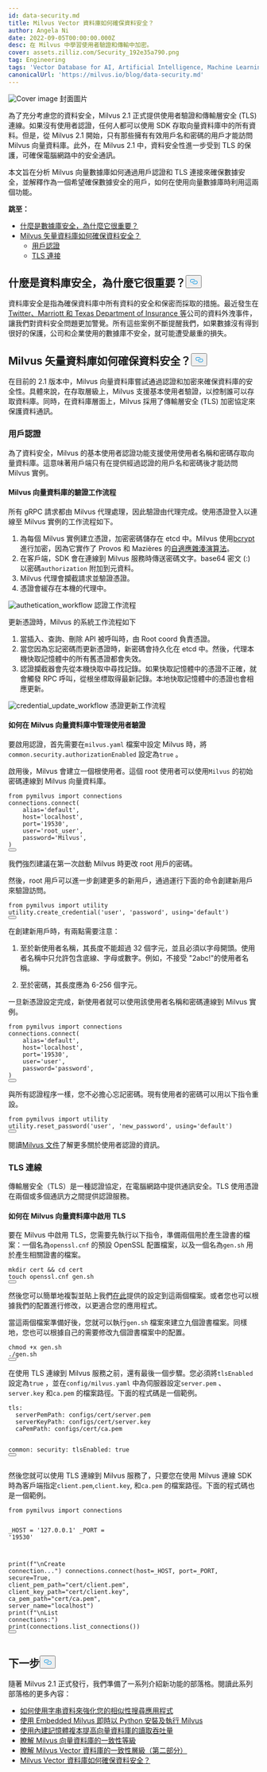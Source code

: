 ```yaml
---
id: data-security.md
title: Milvus Vector 資料庫如何確保資料安全？
author: Angela Ni
date: 2022-09-05T00:00:00.000Z
desc: 在 Milvus 中學習使用者驗證和傳輸中加密。
cover: assets.zilliz.com/Security_192e35a790.png
tag: Engineering
tags: 'Vector Database for AI, Artificial Intelligence, Machine Learning'
canonicalUrl: 'https://milvus.io/blog/data-security.md'
---
```

<p>
  
   <span class="img-wrapper"> <img translate="no" src="https://assets.zilliz.com/Security_192e35a790.png" alt="Cover image" class="doc-image" id="cover-image" />
   </span> <span class="img-wrapper"> <span>封面圖片</span> </span></p>
<p>為了充分考慮您的資料安全，Milvus 2.1 正式提供使用者驗證和傳輸層安全 (TLS) 連線。如果沒有使用者認證，任何人都可以使用 SDK 存取向量資料庫中的所有資料。但是，從 Milvus 2.1 開始，只有那些擁有有效用戶名和密碼的用戶才能訪問 Milvus 向量資料庫。此外，在 Milvus 2.1 中，資料安全性進一步受到 TLS 的保護，可確保電腦網路中的安全通訊。</p>
<p>本文旨在分析 Milvus 向量數據庫如何通過用戶認證和 TLS 連接來確保數據安全，並解釋作為一個希望確保數據安全的用戶，如何在使用向量數據庫時利用這兩個功能。</p>
<p><strong>跳至：</strong></p>
<ul>
<li><a href="#What-is-database-security-and-why-is-it-important">什麼是數據庫安全，為什麼它很重要？</a></li>
<li><a href="#How-does-the-Milvus-vector-database-ensure-data-security">Milvus 矢量資料庫如何確保資料安全？</a><ul>
<li><a href="#User-authentication">用戶認證</a></li>
<li><a href="#TLS-connection">TLS 連接</a></li>
</ul></li>
</ul>
<h2 id="What-is-database-security-and-why-is-it-important" class="common-anchor-header">什麼是資料庫安全，為什麼它很重要？<button data-href="#What-is-database-security-and-why-is-it-important" class="anchor-icon" translate="no">
      <svg translate="no"
        aria-hidden="true"
        focusable="false"
        height="20"
        version="1.1"
        viewBox="0 0 16 16"
        width="16"
      >
        <path
          fill="#0092E4"
          fill-rule="evenodd"
          d="M4 9h1v1H4c-1.5 0-3-1.69-3-3.5S2.55 3 4 3h4c1.45 0 3 1.69 3 3.5 0 1.41-.91 2.72-2 3.25V8.59c.58-.45 1-1.27 1-2.09C10 5.22 8.98 4 8 4H4c-.98 0-2 1.22-2 2.5S3 9 4 9zm9-3h-1v1h1c1 0 2 1.22 2 2.5S13.98 12 13 12H9c-.98 0-2-1.22-2-2.5 0-.83.42-1.64 1-2.09V6.25c-1.09.53-2 1.84-2 3.25C6 11.31 7.55 13 9 13h4c1.45 0 3-1.69 3-3.5S14.5 6 13 6z"
        ></path>
      </svg>
    </button></h2><p>資料庫安全是指為確保資料庫中所有資料的安全和保密而採取的措施。最近發生在<a href="https://firewalltimes.com/recent-data-breaches/">Twitter、Marriott 和 Texas Department of Insurance 等</a>公司的資料外洩事件，讓我們對資料安全問題更加警覺。所有這些案例不斷提醒我們，如果數據沒有得到很好的保護，公司和企業使用的數據庫不安全，就可能遭受嚴重的損失。</p>
<h2 id="How-does-the-Milvus-vector-database-ensure-data-security" class="common-anchor-header">Milvus 矢量資料庫如何確保資料安全？<button data-href="#How-does-the-Milvus-vector-database-ensure-data-security" class="anchor-icon" translate="no">
      <svg translate="no"
        aria-hidden="true"
        focusable="false"
        height="20"
        version="1.1"
        viewBox="0 0 16 16"
        width="16"
      >
        <path
          fill="#0092E4"
          fill-rule="evenodd"
          d="M4 9h1v1H4c-1.5 0-3-1.69-3-3.5S2.55 3 4 3h4c1.45 0 3 1.69 3 3.5 0 1.41-.91 2.72-2 3.25V8.59c.58-.45 1-1.27 1-2.09C10 5.22 8.98 4 8 4H4c-.98 0-2 1.22-2 2.5S3 9 4 9zm9-3h-1v1h1c1 0 2 1.22 2 2.5S13.98 12 13 12H9c-.98 0-2-1.22-2-2.5 0-.83.42-1.64 1-2.09V6.25c-1.09.53-2 1.84-2 3.25C6 11.31 7.55 13 9 13h4c1.45 0 3-1.69 3-3.5S14.5 6 13 6z"
        ></path>
      </svg>
    </button></h2><p>在目前的 2.1 版本中，Milvus 向量資料庫嘗試通過認證和加密來確保資料庫的安全性。具體來說，在存取層級上，Milvus 支援基本使用者驗證，以控制誰可以存取資料庫。同時，在資料庫層面上，Milvus 採用了傳輸層安全 (TLS) 加密協定來保護資料通訊。</p>
<h3 id="User-authentication" class="common-anchor-header">用戶認證</h3><p>為了資料安全，Milvus 的基本使用者認證功能支援使用使用者名稱和密碼存取向量資料庫。這意味著用戶端只有在提供經過認證的用戶名和密碼後才能訪問 Milvus 實例。</p>
<h4 id="The-authentication-workflow-in-the-Milvus-vector-database" class="common-anchor-header">Milvus 向量資料庫的驗證工作流程</h4><p>所有 gRPC 請求都由 Milvus 代理處理，因此驗證由代理完成。使用憑證登入以連線至 Milvus 實例的工作流程如下。</p>
<ol>
<li>為每個 Milvus 實例建立憑證，加密密碼儲存在 etcd 中。Milvus 使用<a href="https://golang.org/x/crypto/bcrypt">bcrypt</a>進行加密，因為它實作了 Provos 和 Mazières 的<a href="http://www.usenix.org/event/usenix99/provos/provos.pdf">自適應雜湊演算法</a>。</li>
<li>在客戶端，SDK 會在連線到 Milvus 服務時傳送密碼文字。base64 密文 (<username>:<password>) 以密碼<code translate="no">authorization</code> 附加到元資料。</li>
<li>Milvus 代理會攔截請求並驗證憑證。</li>
<li>憑證會緩存在本機的代理中。</li>
</ol>
<p>
  
   <span class="img-wrapper"> <img translate="no" src="https://assets.zilliz.com/1280_X1280_021e90e3c8.jpeg" alt="authetication_workflow" class="doc-image" id="authetication_workflow" />
   </span> <span class="img-wrapper"> <span>認證工作流程</span> </span></p>
<p>更新憑證時，Milvus 的系統工作流程如下</p>
<ol>
<li>當插入、查詢、刪除 API 被呼叫時，由 Root coord 負責憑證。</li>
<li>當您因為忘記密碼而更新憑證時，新密碼會持久化在 etcd 中。然後，代理本機快取記憶體中的所有舊憑證都會失效。</li>
<li>認證攔截器會先從本機快取中尋找記錄。如果快取記憶體中的憑證不正確，就會觸發 RPC 呼叫，從根坐標取得最新記錄。本地快取記憶體中的憑證也會相應更新。</li>
</ol>
<p>
  
   <span class="img-wrapper"> <img translate="no" src="https://assets.zilliz.com/update_5af81a4173.jpeg" alt="credential_update_workflow" class="doc-image" id="credential_update_workflow" />
   </span> <span class="img-wrapper"> <span>憑證更新工作流程</span> </span></p>
<h4 id="How-to-manage-user-authentication-in-the-Milvus-vector-database" class="common-anchor-header">如何在 Milvus 向量資料庫中管理使用者驗證</h4><p>要啟用認證，首先需要在<code translate="no">milvus.yaml</code> 檔案中設定 Milvus 時，將<code translate="no">common.security.authorizationEnabled</code> 設定為<code translate="no">true</code> 。</p>
<p>啟用後，Milvus 會建立一個根使用者。這個 root 使用者可以使用<code translate="no">Milvus</code> 的初始密碼連線到 Milvus 向量資料庫。</p>
<pre><code translate="no"><span class="hljs-keyword">from</span> pymilvus <span class="hljs-keyword">import</span> connections
connections.<span class="hljs-title function_">connect</span>(
    alias=<span class="hljs-string">&#x27;default&#x27;</span>,
    host=<span class="hljs-string">&#x27;localhost&#x27;</span>,
    port=<span class="hljs-string">&#x27;19530&#x27;</span>,
    user=<span class="hljs-string">&#x27;root_user&#x27;</span>,
    password=<span class="hljs-string">&#x27;Milvus&#x27;</span>,
)
<button class="copy-code-btn"></button></code></pre>
<p>我們強烈建議在第一次啟動 Milvus 時更改 root 用戶的密碼。</p>
<p>然後，root 用戶可以進一步創建更多的新用戶，通過運行下面的命令創建新用戶來驗證訪問。</p>
<pre><code translate="no"><span class="hljs-keyword">from</span> pymilvus <span class="hljs-keyword">import</span> utility
utility.<span class="hljs-title function_">create_credential</span>(<span class="hljs-string">&#x27;user&#x27;</span>, <span class="hljs-string">&#x27;password&#x27;</span>, <span class="hljs-keyword">using</span>=<span class="hljs-string">&#x27;default&#x27;</span>) 
<button class="copy-code-btn"></button></code></pre>
<p>在創建新用戶時，有兩點需要注意：</p>
<ol>
<li><p>至於新使用者名稱，其長度不能超過 32 個字元，並且必須以字母開頭。使用者名稱中只允許包含底線、字母或數字。例如，不接受 "2abc!"的使用者名稱。</p></li>
<li><p>至於密碼，其長度應為 6-256 個字元。</p></li>
</ol>
<p>一旦新憑證設定完成，新使用者就可以使用該使用者名稱和密碼連線到 Milvus 實例。</p>
<pre><code translate="no"><span class="hljs-keyword">from</span> pymilvus <span class="hljs-keyword">import</span> connections
connections.<span class="hljs-title function_">connect</span>(
    alias=<span class="hljs-string">&#x27;default&#x27;</span>,
    host=<span class="hljs-string">&#x27;localhost&#x27;</span>,
    port=<span class="hljs-string">&#x27;19530&#x27;</span>,
    user=<span class="hljs-string">&#x27;user&#x27;</span>,
    password=<span class="hljs-string">&#x27;password&#x27;</span>,
)
<button class="copy-code-btn"></button></code></pre>
<p>與所有認證程序一樣，您不必擔心忘記密碼。現有使用者的密碼可以用以下指令重設。</p>
<pre><code translate="no"><span class="hljs-keyword">from</span> pymilvus <span class="hljs-keyword">import</span> utility
utility.<span class="hljs-title function_">reset_password</span>(<span class="hljs-string">&#x27;user&#x27;</span>, <span class="hljs-string">&#x27;new_password&#x27;</span>, <span class="hljs-keyword">using</span>=<span class="hljs-string">&#x27;default&#x27;</span>)
<button class="copy-code-btn"></button></code></pre>
<p>閱讀<a href="https://milvus.io/docs/v2.1.x/authenticate.md">Milvus 文件</a>了解更多關於使用者認證的資訊。</p>
<h3 id="TLS-connection" class="common-anchor-header">TLS 連線</h3><p>傳輸層安全（TLS）是一種認證協定，在電腦網路中提供通訊安全。TLS 使用憑證在兩個或多個通訊方之間提供認證服務。</p>
<h4 id="How-to-enable-TLS-in-the-Milvus-vector-database" class="common-anchor-header">如何在 Milvus 向量資料庫中啟用 TLS</h4><p>要在 Milvus 中啟用 TLS，您需要先執行以下指令，準備兩個用於產生證書的檔案：一個名為<code translate="no">openssl.cnf</code> 的預設 OpenSSL 配置檔案，以及一個名為<code translate="no">gen.sh</code> 用於產生相關證書的檔案。</p>
<pre><code translate="no"><span class="hljs-built_in">mkdir</span> cert &amp;&amp; <span class="hljs-built_in">cd</span> cert
<span class="hljs-built_in">touch</span> openssl.cnf gen.sh
<button class="copy-code-btn"></button></code></pre>
<p>然後您可以簡單地複製並貼上我們<a href="https://milvus.io/docs/v2.1.x/tls.md#Create-files">在此</a>提供的設定到這兩個檔案。或者您也可以根據我們的配置進行修改，以更適合您的應用程式。</p>
<p>當這兩個檔案準備好後，您就可以執行<code translate="no">gen.sh</code> 檔案來建立九個證書檔案。同樣地，您也可以根據自己的需要修改九個證書檔案中的配置。</p>
<pre><code translate="no"><span class="hljs-built_in">chmod</span> +x gen.sh
./gen.sh
<button class="copy-code-btn"></button></code></pre>
<p>在使用 TLS 連線到 Milvus 服務之前，還有最後一個步驟。您必須將<code translate="no">tlsEnabled</code> 設定為<code translate="no">true</code> ，並在<code translate="no">config/milvus.yaml</code> 中為伺服器設定<code translate="no">server.pem</code> 、<code translate="no">server.key</code> 和<code translate="no">ca.pem</code> 的檔案路徑。下面的程式碼是一個範例。</p>
<pre><code translate="no">tls:
  serverPemPath: configs/cert/server.pem
  serverKeyPath: configs/cert/server.key
  caPemPath: configs/cert/ca.pem

common:
  security:
    tlsEnabled: <span class="hljs-literal">true</span>
<button class="copy-code-btn"></button></code></pre>
<p>然後您就可以使用 TLS 連線到 Milvus 服務了，只要您在使用 Milvus 連線 SDK 時為客戶端指定<code translate="no">client.pem</code>,<code translate="no">client.key</code>, 和<code translate="no">ca.pem</code> 的檔案路徑。下面的程式碼也是一個範例。</p>
<pre><code translate="no"><span class="hljs-keyword">from</span> pymilvus <span class="hljs-keyword">import</span> connections

_HOST = <span class="hljs-string">&#x27;127.0.0.1&#x27;</span>
_PORT = <span class="hljs-string">&#x27;19530&#x27;</span>

<span class="hljs-built_in">print</span>(<span class="hljs-string">f&quot;\nCreate connection...&quot;</span>)
connections.connect(host=_HOST, port=_PORT, secure=<span class="hljs-literal">True</span>, client_pem_path=<span class="hljs-string">&quot;cert/client.pem&quot;</span>,
                        client_key_path=<span class="hljs-string">&quot;cert/client.key&quot;</span>,
                        ca_pem_path=<span class="hljs-string">&quot;cert/ca.pem&quot;</span>, server_name=<span class="hljs-string">&quot;localhost&quot;</span>)
<span class="hljs-built_in">print</span>(<span class="hljs-string">f&quot;\nList connections:&quot;</span>)
<span class="hljs-built_in">print</span>(connections.list_connections())
<button class="copy-code-btn"></button></code></pre>
<h2 id="Whats-next" class="common-anchor-header">下一步<button data-href="#Whats-next" class="anchor-icon" translate="no">
      <svg translate="no"
        aria-hidden="true"
        focusable="false"
        height="20"
        version="1.1"
        viewBox="0 0 16 16"
        width="16"
      >
        <path
          fill="#0092E4"
          fill-rule="evenodd"
          d="M4 9h1v1H4c-1.5 0-3-1.69-3-3.5S2.55 3 4 3h4c1.45 0 3 1.69 3 3.5 0 1.41-.91 2.72-2 3.25V8.59c.58-.45 1-1.27 1-2.09C10 5.22 8.98 4 8 4H4c-.98 0-2 1.22-2 2.5S3 9 4 9zm9-3h-1v1h1c1 0 2 1.22 2 2.5S13.98 12 13 12H9c-.98 0-2-1.22-2-2.5 0-.83.42-1.64 1-2.09V6.25c-1.09.53-2 1.84-2 3.25C6 11.31 7.55 13 9 13h4c1.45 0 3-1.69 3-3.5S14.5 6 13 6z"
        ></path>
      </svg>
    </button></h2><p>隨著 Milvus 2.1 正式發行，我們準備了一系列介紹新功能的部落格。閱讀此系列部落格的更多內容：</p>
<ul>
<li><a href="https://milvus.io/blog/2022-08-08-How-to-use-string-data-to-empower-your-similarity-search-applications.md">如何使用字串資料來強化您的相似性搜尋應用程式</a></li>
<li><a href="https://milvus.io/blog/embedded-milvus.md">使用 Embedded Milvus 即時以 Python 安裝及執行 Milvus</a></li>
<li><a href="https://milvus.io/blog/in-memory-replicas.md">使用內建記憶體複本提高向量資料庫的讀取吞吐量</a></li>
<li><a href="https://milvus.io/blog/understanding-consistency-levels-in-the-milvus-vector-database.md">瞭解 Milvus 向量資料庫的一致性等級</a></li>
<li><a href="https://milvus.io/blog/understanding-consistency-levels-in-the-milvus-vector-database-2.md">瞭解 Milvus Vector 資料庫的一致性層級（第二部分）</a></li>
<li><a href="https://milvus.io/blog/data-security.md">Milvus Vector 資料庫如何確保資料安全？</a></li>
</ul>
